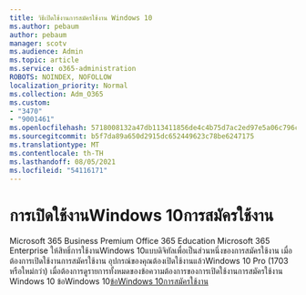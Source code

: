 ```yaml
---
title: วิธีเปิดใช้งานการสมัครใช้งาน Windows 10
ms.author: pebaum
author: pebaum
manager: scotv
ms.audience: Admin
ms.topic: article
ms.service: o365-administration
ROBOTS: NOINDEX, NOFOLLOW
localization_priority: Normal
ms.collection: Adm_O365
ms.custom:
- "3470"
- "9001461"
ms.openlocfilehash: 5718008132a47db113411856de4c4b75d7ac2ed97e5a06c796c5be06c535b932
ms.sourcegitcommit: b5f7da89a650d2915dc652449623c78be6247175
ms.translationtype: MT
ms.contentlocale: th-TH
ms.lasthandoff: 08/05/2021
ms.locfileid: "54116171"
---
```

# <a name="activating-windows-10-subscriptions"></a>การเปิดใช้งานWindows 10การสมัครใช้งาน

Microsoft 365 Business Premium Office 365 Education Microsoft 365 Enterprise ให้สิทธิ์การใช้งานWindows 10แบบดิจิทัลเพื่อเป็นส่วนหนึ่งของการสมัครใช้งาน เมื่อต้องการเปิดใช้งานการสมัครใช้งาน อุปกรณ์ของคุณต้องเปิดใช้งานแล้วWindows 10 Pro (1703 หรือใหม่กว่า) เมื่อต้องการดูรายการทั้งหมดของข้อความต้องการของการเปิดใช้งานการสมัครใช้งาน Windows 10 ข้อWindows 10[ข้อWindows 10การสมัครใช้งาน](https://docs.microsoft.com/windows/deployment/windows-10-subscription-activation#requirements)
